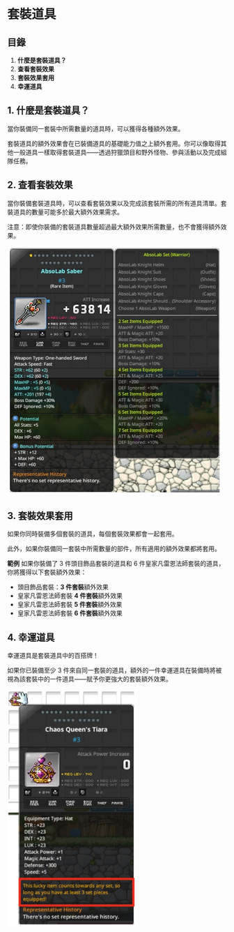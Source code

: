 # 套裝道具
## 目錄
1.  **什麼是套裝道具？**
2.  **查看套裝效果**
3.  **套裝效果套用**
4.  **幸運道具**
## 1. 什麼是套裝道具？

當你裝備同一套裝中所需數量的道具時，可以獲得各種額外效果。

套裝道具的額外效果會在已裝備道具的基礎能力值之上額外套用。你可以像取得其他一般道具一樣取得套裝道具——透過狩獵頭目和野外怪物、參與活動以及完成組隊任務。

## 2. 查看套裝效果

當你裝備套裝道具時，可以查看套裝效果以及完成該套裝所需的所有道具清單。套裝道具的數量可能多於最大額外效果需求。

注意：即使你裝備的套裝道具數量超過最大額外效果所需數量，也不會獲得額外效果。

![](/images/msn-101/beginners-guide/item-and-equipment/image_1747236279541_144.png)

## 3. 套裝效果套用

如果你同時裝備多個套裝的道具，每個套裝效果都會一起套用。

此外，如果你裝備同一套裝中所需數量的部件，所有適用的額外效果都將套用。

**範例** 如果你裝備了 3 件頭目飾品套裝的道具和 6 件皇家凡雷恩法師套裝的道具，你將獲得以下套裝額外效果：

*   頭目飾品套裝：**3 件套裝**額外效果
*   皇家凡雷恩法師套裝 **4 件套裝**額外效果
*   皇家凡雷恩法師套裝 **5 件套裝**額外效果
*   皇家凡雷恩法師套裝 **6 件套裝**額外效果
## 4. 幸運道具

幸運道具是套裝道具中的百搭牌！

如果你已裝備至少 3 件來自同一套裝的道具，額外的一件幸運道具在裝備時將被視為該套裝中的一件道具——賦予你更強大的套裝額外效果。

![](/images/msn-101/beginners-guide/item-and-equipment/image_1747236279541_408.png)